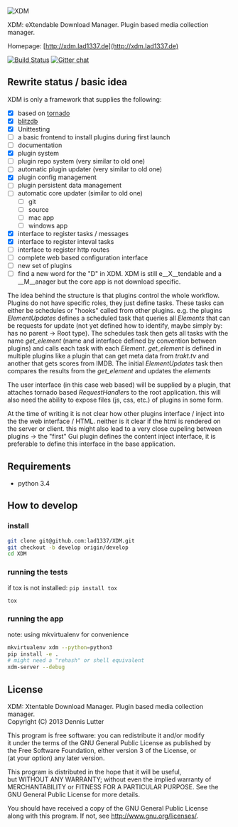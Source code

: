 ![XDM](http://xdm.lad1337.de/wp-content/uploads/2013/05/xdm-logo.h100.png "XDM")

XDM: eXtendable Download Manager. Plugin based media collection manager.

Homepage: [http://xdm.lad1337.de](http://xdm.lad1337.de)<br/>

[![Build Status](https://travis-ci.org/lad1337/XDM.svg)](https://travis-ci.org/lad1337/XDM)
[![Gitter chat](https://badges.gitter.im/lad1337/XDM.png)](https://gitter.im/lad1337/XDM)

## Rewrite status / basic idea
XDM is only a framework that supplies the following:

- [x] based on [tornado](http://www.tornadoweb.org)
- [x] [blitzdb](http://blitzdb.readthedocs.org/en/latest/)
- [x] Unittesting
- [ ] a basic frontend to install plugins during first launch
- [ ] documentation
- [x] plugin system
- [ ] plugin repo system (very similar to old one)
- [ ] automatic plugin updater (very similar to old one)
- [x] plugin config management
- [ ] plugin persistent data management
- [ ] automatic core updater (similar to old one)
    - [ ] git
    - [ ] source
    - [ ] mac app
    - [ ] windows app
- [x] interface to register tasks / messages
- [x] interface to register inteval tasks
- [ ] interface to register http routes
- [ ] complete web based configuration interface
- [ ] new set of plugins
- [ ] find a new word for the "D" in XDM. XDM is still e__X__tendable and a __M__anager but the core app is not download specific.

The idea behind the structure is that plugins control the whole workflow.
Plugins do not have specific roles, they just define tasks.
These tasks can either be schedules or "hooks" called from other plugins.
e.g. the plugins *ElementUpdates* defines a scheduled task that queries all *Elements* that can be requests for update (not yet defined how to identify, maybe simply by: has no parent -> Root type).
The schedules task then gets all tasks with the name *get_element* (name and interface defined by convention between plugins) and calls each task with each *Element*. *get_element* is defined in multiple plugins like a plugin that can get meta data from *trakt.tv* and another that gets scores from IMDB. The initial *ElementUpdates* task then compares the results from the *get_element* and updates the *elements*

The user interface (in this case web based) will be supplied by a plugin, that attaches tornado based *RequestHandler*s to the root application. this will also need the ability to expose files (js, css, etc.) of plugins in some form.

At the time of writing it is not clear how other plugins interface / inject into the the web interface / HTML.
neither is it clear if the html is rendered on the server or client.
this might also lead to a very close cupeling between plugins -> the "first" Gui plugin defines the content inject interface, it is preferable to define this interface in the base application.

## Requirements

- python 3.4

## How to develop

### install
```bash    
git clone git@github.com:lad1337/XDM.git
git checkout -b develop origin/develop
cd XDM
```
### running the tests
if tox is not installed: `pip install tox`
```bash
tox
```

### running the app
note: using mkvirtualenv for convenience

```bash
mkvirtualenv xdm --python=python3
pip install -e .
# might need a "rehash" or shell equivalent
xdm-server --debug
```


## License
XDM: Xtentable Download Manager. Plugin based media collection manager.<br>
Copyright (C) 2013  Dennis Lutter

This program is free software: you can redistribute it and/or modify<br>
it under the terms of the GNU General Public License as published by<br>
the Free Software Foundation, either version 3 of the License, or<br>
(at your option) any later version.

This program is distributed in the hope that it will be useful,<br>
but WITHOUT ANY WARRANTY; without even the implied warranty of<br>
MERCHANTABILITY or FITNESS FOR A PARTICULAR PURPOSE.  See the<br>
GNU General Public License for more details.<br>

You should have received a copy of the GNU General Public License<br>
along with this program.  If not, see http://www.gnu.org/licenses/.


